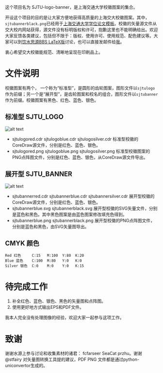 这个项目名为 SJTU-logo-banner，是上海交通大学校徽图案的集合。

开设这个项目的目的是让大家方便地获得高质量的上海交大校徽图案。其中，```sjtubannerblack.png```已经用于[上海交通大学学位论文模板](https://github.com/weijianwen/sjtu-thesis-template-latex)。校徽的矢量源文件从交大校内网站获得，源文件没有标明版权和许可，抱歉这里也不能明确给出。欢迎大家反馈各类建议，包括但不限于：版权、使用许可、使用规范、配色建议等。大家可以到[饮水思源BBS LaTeX版](https://bbs.sjtu.edu.cn/bbstdoc,board,TeX_LaTeX.html)讨论，也可以直接发邮件给[我](mailto:weijianwen@gmail.com)。

衷心希望交大校徽能规范、清晰地呈现在印刷品上。

# 文件说明 

校徽图案有两个， 一个称为“标准型”，是圆形的齿轮图案，图形文件以```sjtulogo```作为前缀；另一个是“展开型”，是齿轮图案和校名的组合，图形文件以```sjtubanner```作为前缀。校徽图案有黑色、红色、蓝色、银色。

## 标准型 SJTU_LOGO 
![alt text](https://raw.github.com/weijianwen/SJTU-logo-banner/master/SJTU_LOGO/PNG/sjtulogoblue.png)
* sjtulogored.cdr sjtulogoblue.cdr sjtulogosilver.cdr 标准型校徽的CoreDraw源文件，分别是红色、蓝色、银色。
* sjtulogored.png sjtulogoblue.png sjtulogosilver.png 标准型校徽图案的PNG点阵图文件，分别是红色、蓝色、银色，从CoreDraw源文件导出。 

## 展开型 SJTU_BANNER  
![alt text](https://raw.github.com/weijianwen/SJTU-logo-banner/master/SJTU_BANNER/PNG/sjtulogoblue.png)
* sjtubannerred.cdr sjtubannerblue.cdr sjtubannersilver.cdr 展开型校徽的CoreDraw源文件，分别是红色、蓝色、银色。
* sjtubannerblue.svg sjtubannerblack.svg 展开型校徽的SVG矢量文件，分别是蓝色和黑色。其中黑色图案是由蓝色图案修改填充色得到。
* sjtubannerblue.png sjtubannerblack.png 展开型校徽的PNG点阵图文件，分别是蓝色和黑色，由SVG矢量图导出。 

## CMYK 颜色 

	Red 红色     C:15   M:100  Y:80  K:20
	Blue 蓝色    C:100  M:80   Y:0   K:0
	Silver 银色  C:0    M:0    Y:0   K:15

# 待完成工作 

1. 补全红色、蓝色、银色、黑色的矢量图和点阵图。 
2. 使用更好地方式输出EPS和PDF文件。 

我本人完全没有处理图像的经验，欢迎大家一起参与这项工作。

# 致谢 

谢谢水源上参与讨论和收集素材的诸君： fcfarseer SeaCat przhu。谢谢 @stfairy 对矢量图转换工具提的建议，PDF PNG 文件都是通过python-uniconvertor生成的。
